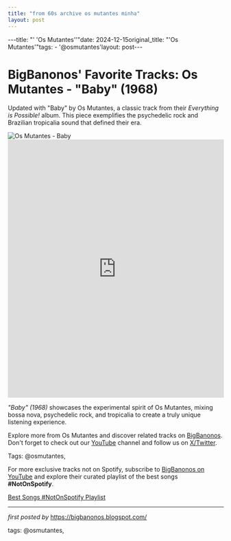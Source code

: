 ```yaml
---
title: "from 60s archive os mutantes minha"
layout: post
---
```

---title: "' 'Os Mutantes''"date: 2024-12-15original_title: "'Os Mutantes'"tags:  - '@osmutantes'layout: post---<!-- Post Title --><h1 >BigBanonos' Favorite Tracks: Os Mutantes - "Baby" (1968)</h1> <!-- Introductory Text --><p >Updated with "Baby" by Os Mutantes, a classic track from their *Everything is Possible!* album. This piece exemplifies the psychedelic rock and Brazilian tropicalia sound that defined their era.</p> <!-- Featured Image --><div > <img src="https://www.psychedelicbabymag.com/wp-content/uploads/2022/03/Os-Mutantes.jpg" alt="Os Mutantes - Baby" /></div> <!-- YouTube Video Embed --><div > <iframe width="100%" height="601" src="https://www.youtube.com/embed/1WYGgoMRYm0" title="Baby (1968)" frameborder="0" allow="accelerometer; autoplay; clipboard-write; encrypted-media; gyroscope; picture-in-picture; web-share" referrerpolicy="strict-origin-when-cross-origin" allowfullscreen></iframe></div> <!-- Song Information --><div > <p><em>"Baby" (1968)</em> showcases the experimental spirit of Os Mutantes, mixing bossa nova, psychedelic rock, and tropicalia to create a truly unique listening experience.</p></div> <!-- Footer Links --><div > <p>Explore more from Os Mutantes and discover related tracks on <a href="https://bigbanonos.blogspot.com/" target="_blank">BigBanonos</a>. Don't forget to check out our <a href="https://www.youtube.com/@BigBanonos" target="_blank">YouTube</a> channel and follow us on <a href="https://x.com/bigbanonos" target="_blank">X/Twitter</a>.</p></div> <!-- Tags --><p >Tags: @osmutantes,</p><!--Subscribe and Playlist Links--><div>    <p>For more exclusive tracks not on Spotify, subscribe to <a href="https://www.youtube.com/@BigBanonos" target="_blank">BigBanonos on YouTube</a> and explore their curated playlist of the best songs <strong>#NotOnSpotify</strong>.</p>    <p><a href="https://www.youtube.com/playlist?list=PLtuNtuTatqI0kFahUCbtbfenC_ET5O_tr" target="_blank">Best Songs #NotOnSpotify Playlist<br /></a></p></div><hr /><p><em>first posted by</em> <a href="https://bigbanonos.blogspot.com/" rel="noopener" target="_new">https://bigbanonos.blogspot.com/</a></p><p>tags: @osmutantes,</p>